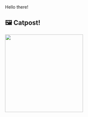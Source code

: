 Hello there!



## 🖼️ Catpost!

<sub>
    <img src="https://cdn2.thecatapi.com/images/e2j.jpg" height="256">
</sub>

